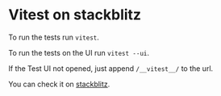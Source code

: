 # Vitest on stackblitz

To run the tests run `vitest`.

To run the tests on the UI run `vitest --ui`.

If the Test UI not opened, just append `/__vitest__/` to the url.

You can check it on [stackblitz](https://stackblitz.com/fork/github/userquin/vitejs-vite-latest?initialPath=__vitest__).
